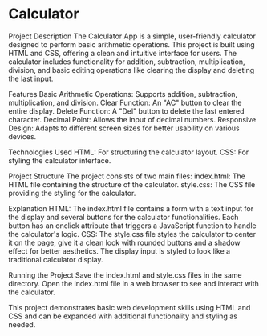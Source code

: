 # Calculator
Project Description
The Calculator App is a simple, user-friendly calculator designed to perform basic arithmetic operations. This project is built using HTML and CSS, offering a clean and intuitive interface for users. The calculator includes functionality for addition, subtraction, multiplication, division, and basic editing operations like clearing the display and deleting the last input.

Features
Basic Arithmetic Operations: Supports addition, subtraction, multiplication, and division.
Clear Function: An "AC" button to clear the entire display.
Delete Function: A "Del" button to delete the last entered character.
Decimal Point: Allows the input of decimal numbers.
Responsive Design: Adapts to different screen sizes for better usability on various devices.

Technologies Used
HTML: For structuring the calculator layout.
CSS: For styling the calculator interface.

Project Structure
The project consists of two main files:
index.html: The HTML file containing the structure of the calculator.
style.css: The CSS file providing the styling for the calculator.

Explanation
HTML: The index.html file contains a form with a text input for the display and several buttons for the calculator functionalities. Each button has an onclick attribute that triggers a JavaScript function to handle the calculator's logic.
CSS: The style.css file styles the calculator to center it on the page, give it a clean look with rounded buttons and a shadow effect for better aesthetics. The display input is styled to look like a traditional calculator display.

Running the Project
Save the index.html and style.css files in the same directory.
Open the index.html file in a web browser to see and interact with the calculator.

This project demonstrates basic web development skills using HTML and CSS and can be expanded with additional functionality and styling as needed.
